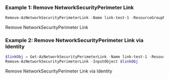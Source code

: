 ### Example 1: Remove NetworkSecurityPerimeter Link
```powershell
Remove-AzNetworkSecurityPerimeterLink -Name link-test-1 -ResourceGroupName rg-test-1 -SecurityPerimeterName nsp-test-1
```

Remove NetworkSecurityPerimeter Link

### Example 2: Remove NetworkSecurityPerimeter Link via Identity
```powershell
$linkObj = Get-AzNetworkSecurityPerimeterLink -Name link-test-1 -ResourceGroupName rg-test-1 -SecurityPerimeterName nsp-test-1
Remove-AzNetworkSecurityPerimeterLink -InputObject $linkObj
```

Remove NetworkSecurityPerimeter Link via Identity